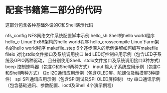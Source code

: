 # 配套书籍第二部分的代码
这部分包含各种基础外设的C和Shell演示代码

nfs_config	        NFS网络文件系统配置脚本示例
hello_sh	        Shell的hello world程序
hello_c	            Linux下x86架构的hello world程序
hello_crosscompile	Linux下arm架构的hello world程序
makefile_step	    6个逐步深入的示例讲解如何编写makefile
fileio	            对比stdio文件接口及系统调用接口
led	                LED灯控制应用示例（包含LED子系统及GPIO两种驱动，
                    且分别使用Shell、stdio文件接口及系统调用接口3种方式）
beep	            控制蜂鸣器（包含C和Shell两种方式）
input	            输入子系统应用示例（包含C和Shell两种方式）
i2c	                I2C通讯应用示例（包含OLED屏、陀螺仪及触摸屏3种硬件）
spi	                SPI通讯应用示例（包含SPI测试及SPI  OLED屏控制）
tty	                串口通讯示例（包含基础通讯、参数配置、ioctl及Shell  4个演示例程）
